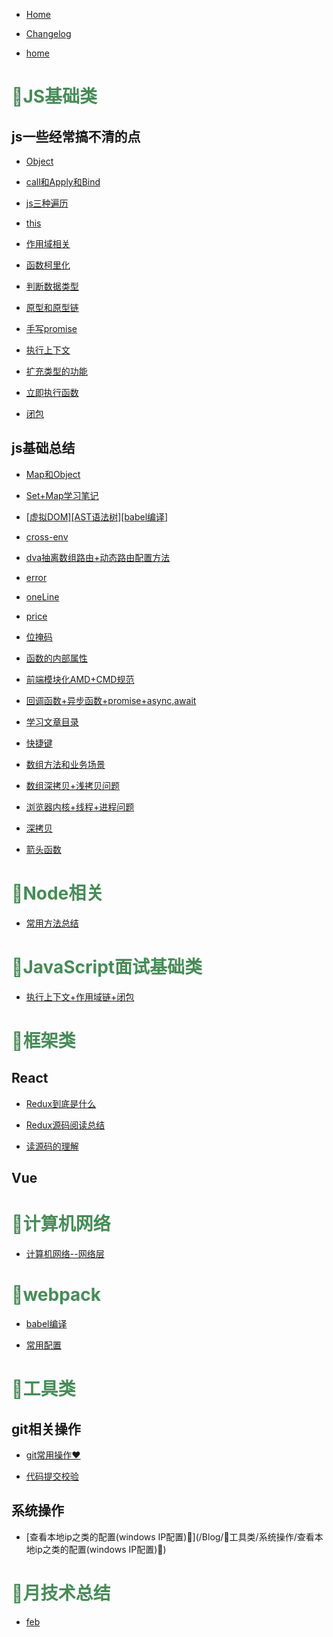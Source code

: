 
* [Home](/Blog)
* [Changelog](/Blog/changelog)

* [home](/Blog//home) 

<h1 style="color:#448d55;">🍉JS基础类</h1> 

## js一些经常搞不清的点 

* [Object](/Blog/🍉JS基础类/js一些经常搞不清的点/Object) 

* [call和Apply和Bind](/Blog/🍉JS基础类/js一些经常搞不清的点/call和Apply和Bind) 

* [js三种遍历](/Blog/🍉JS基础类/js一些经常搞不清的点/js三种遍历) 

* [this](/Blog/🍉JS基础类/js一些经常搞不清的点/this) 

* [作用域相关](/Blog/🍉JS基础类/js一些经常搞不清的点/作用域相关) 

* [函数柯里化](/Blog/🍉JS基础类/js一些经常搞不清的点/函数柯里化) 

* [判断数据类型](/Blog/🍉JS基础类/js一些经常搞不清的点/判断数据类型) 

* [原型和原型链](/Blog/🍉JS基础类/js一些经常搞不清的点/原型和原型链) 

* [手写promise](/Blog/🍉JS基础类/js一些经常搞不清的点/手写promise) 

* [执行上下文](/Blog/🍉JS基础类/js一些经常搞不清的点/执行上下文) 

* [扩充类型的功能](/Blog/🍉JS基础类/js一些经常搞不清的点/扩充类型的功能) 

* [立即执行函数](/Blog/🍉JS基础类/js一些经常搞不清的点/立即执行函数) 

* [闭包](/Blog/🍉JS基础类/js一些经常搞不清的点/闭包) 

## js基础总结 

* [Map和Object](/Blog/🍉JS基础类/js基础总结/Map和Object) 

* [Set+Map学习笔记](/Blog/🍉JS基础类/js基础总结/Set+Map学习笔记) 

* [[虚拟DOM][AST语法树][babel编译]](/Blog/🍉JS基础类/js基础总结/[虚拟DOM][AST语法树][babel编译]) 

* [cross-env](/Blog/🍉JS基础类/js基础总结/cross-env) 

* [dva抽离数组路由+动态路由配置方法](/Blog/🍉JS基础类/js基础总结/dva抽离数组路由+动态路由配置方法) 

* [error](/Blog/🍉JS基础类/js基础总结/error) 

* [oneLine](/Blog/🍉JS基础类/js基础总结/oneLine) 

* [price](/Blog/🍉JS基础类/js基础总结/price) 

* [位掩码](/Blog/🍉JS基础类/js基础总结/位掩码) 

* [函数的内部属性](/Blog/🍉JS基础类/js基础总结/函数的内部属性) 

* [前端模块化AMD+CMD规范](/Blog/🍉JS基础类/js基础总结/前端模块化AMD+CMD规范) 

* [回调函数+异步函数+promise+async,await](/Blog/🍉JS基础类/js基础总结/回调函数+异步函数+promise+async,await) 

* [学习文章目录](/Blog/🍉JS基础类/js基础总结/学习文章目录) 

* [快捷键](/Blog/🍉JS基础类/js基础总结/快捷键) 

* [数组方法和业务场景](/Blog/🍉JS基础类/js基础总结/数组方法和业务场景) 

* [数组深拷贝+浅拷贝问题](/Blog/🍉JS基础类/js基础总结/数组深拷贝+浅拷贝问题) 

* [浏览器内核+线程+进程问题](/Blog/🍉JS基础类/js基础总结/浏览器内核+线程+进程问题) 

* [深拷贝](/Blog/🍉JS基础类/js基础总结/深拷贝) 

* [箭头函数](/Blog/🍉JS基础类/js基础总结/箭头函数) 

<h1 style="color:#448d55;">🍋Node相关</h1> 

* [常用方法总结](/Blog/🍋Node相关/常用方法总结) 

<h1 style="color:#448d55;">🍓JavaScript面试基础类</h1> 

* [执行上下文+作用域链+闭包](/Blog/🍓JavaScript面试基础类/执行上下文+作用域链+闭包) 

<h1 style="color:#448d55;">🍧框架类</h1> 

## React 

* [Redux到底是什么](/Blog/🍧框架类/React/Redux到底是什么) 

* [Redux源码阅读总结](/Blog/🍧框架类/React/Redux源码阅读总结) 

* [读源码的理解](/Blog/🍧框架类/React/读源码的理解) 

## Vue 

<h1 style="color:#448d55;">🍭计算机网络</h1> 

* [计算机网络--网络层](/Blog/🍭计算机网络/计算机网络--网络层) 

<h1 style="color:#448d55;">🐳webpack</h1> 

* [babel编译](/Blog/🐳webpack/babel编译) 

* [常用配置](/Blog/🐳webpack/常用配置) 

<h1 style="color:#448d55;">🦖工具类</h1> 

## git相关操作 

* [git常用操作❤](/Blog/🦖工具类/git相关操作/git常用操作❤) 

* [代码提交校验](/Blog/🦖工具类/git相关操作/代码提交校验) 

## 系统操作 

* [查看本地ip之类的配置(windows IP配置)🥝](/Blog/🦖工具类/系统操作/查看本地ip之类的配置(windows IP配置)🥝) 

<h1 style="color:#448d55;">🧸月技术总结</h1> 

* [feb](/Blog/🧸月技术总结/feb) 

